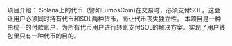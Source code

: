 项目介绍：
Solana上的代币（譬如LumosCoin)在交易时，必须支付SOL。这会让用户必须同时持有代币和SOL两种货币，而让代币丧失独立性。
本项目是一种由统一的付款账户，为所有代币用户进行转账支付SOL的解决方案。实现了用户钱包里只有一种代币的目的。
